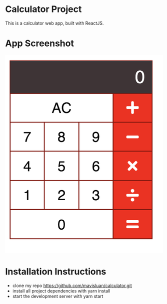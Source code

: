 # Calculator Project
This is a calculator web app, built with ReactJS.


# App Screenshot
![](src/screenshot.png)


# Installation Instructions
- clone my repo https://github.com/mavisluan/calculator.git
- install all project dependencies with yarn install
- start the development server with yarn start